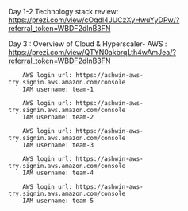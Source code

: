 Day 1-2 Technology stack review: https://prezi.com/view/cOgdl4JUCzXyHwuYyDPw/?referral_token=WBDF2dlnB3FN

Day 3 : Overview of Cloud & Hyperscaler- AWS : https://prezi.com/view/QTYN0akbrqLth4wAmJea/?referral_token=WBDF2dlnB3FN
        
        AWS login url: https://ashwin-aws-try.signin.aws.amazon.com/console
        IAM username: team-1

        AWS login url: https://ashwin-aws-try.signin.aws.amazon.com/console
        IAM username: team-2
        
        AWS login url: https://ashwin-aws-try.signin.aws.amazon.com/console
        IAM username: team-3

        AWS login url: https://ashwin-aws-try.signin.aws.amazon.com/console
        IAM username: team-4

        AWS login url: https://ashwin-aws-try.signin.aws.amazon.com/console
        IAM username: team-5

